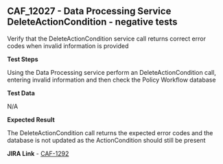## CAF_12027 - Data Processing Service DeleteActionCondition - negative tests ##

Verify that the DeleteActionCondition service call returns correct error codes when invalid information is provided

**Test Steps**

Using the Data Processing service perform an DeleteActionCondition call, entering invalid information and then check the Policy Workflow database

**Test Data**

N/A

**Expected Result**

The DeleteActionCondition call returns the expected error codes and the database is not updated as the ActionCondition should still be present

**JIRA Link** - [CAF-1292](https://jira.autonomy.com/browse/CAF-1292)
